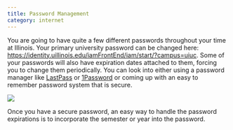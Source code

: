 ```yaml
---
title: Password Management
category: internet
---
```

You are going to have quite a few different passwords throughout your 
time at Illinois. Your primary university password can be changed here: 
https://identity.uillinois.edu/iamFrontEnd/iam/start/?campus=uiuc. Some of 
your passwords will also have expiration dates attached to them, forcing 
you to change them periodically. You can look into either using a password 
manager like [LastPass](https://lastpass.com/) or [1Password](https://agilebits.com/onepassword) 
or coming up with an easy to remember password system that is secure. 

![](https://imgs.xkcd.com/comics/password_strength.png)

Once you have a secure password, an easy way to handle the password expirations is 
to incorporate the semester or year into the password. 

